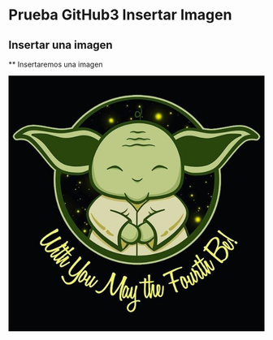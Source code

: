 # Prueba GitHub3 Insertar Imagen
 ## Insertar una imagen

 ** Insertaremos una imagen

 ![MayFourth](img/MayFourth.jpg)
